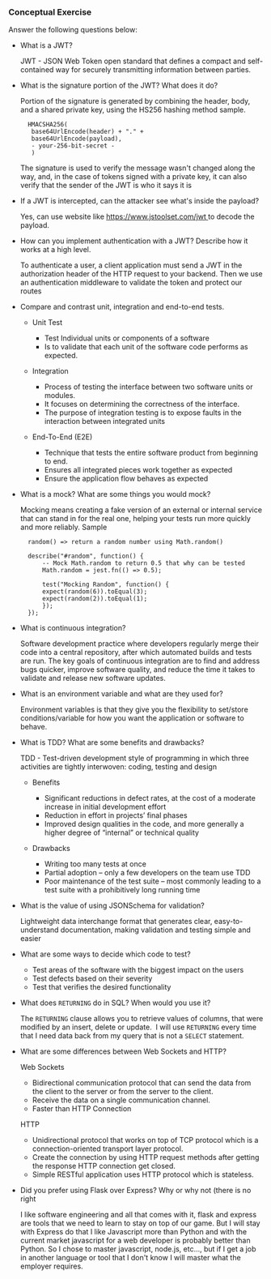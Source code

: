 ### Conceptual Exercise

Answer the following questions below:

- What is a JWT?

	 JWT - JSON Web Token open standard that defines a compact and self-contained way for securely transmitting information between parties.

- What is the signature portion of the JWT?  What does it do?

	Portion of the signature is generated by combining the header, body, and a shared private key, using the HS256 hashing method sample.

		HMACSHA256(
 		 base64UrlEncode(header) + "." +
  	 	 base64UrlEncode(payload),
		 - your-256-bit-secret -
		 )

	The signature is used to verify the message wasn't changed along the way, and, in the case of tokens signed with a private key, it can also verify that the sender of the JWT is who it says it is

- If a JWT is intercepted, can the attacker see what's inside the payload?

	Yes, can use website like [https://www.jstoolset.com/jwt ](url)to decode the payload.

- How can you implement authentication with a JWT?  Describe how it works at a high level.

	To authenticate a user, a client application must send a JWT in the authorization header of the HTTP request to your backend. Then we use an authentication middleware to validate the token and protect our routes 

- Compare and contrast unit, integration and end-to-end tests.

	- Unit Test
	
		- Test Individual units or components of a software 
		- Is to validate that each unit of the software code performs as expected.

	- Integration
	
		- Process of testing the interface between two software units or modules.
		- It focuses on determining the correctness of the interface.
		- The purpose of integration testing is to expose faults in the interaction between integrated units

	- End-To-End (E2E)

		- Technique that tests the entire software product from beginning to end.
		- Ensures all integrated pieces work together as expected
		- Ensure the application flow behaves as expected

- What is a mock? What are some things you would mock?
	
	Mocking means creating a fake version of an external or internal service that can stand in for the real one, helping your tests run more quickly and more reliably. Sample

		random() => return a random number using Math.random()

		describe("#random", function() {
			-- Mock Math.random to return 0.5 that why can be tested 
 			Math.random = jest.fn(() => 0.5);

			test("Mocking Random", function() {
    		expect(random(6)).toEqual(3);
			expect(random(2)).toEqual(1);
  			});
		});
	

- What is continuous integration?

	Software development practice where developers regularly merge their code into a central repository, after which automated builds and tests are run. The key goals of continuous integration are to find and address bugs quicker, improve software quality, and reduce the time it takes to validate and release new software updates.

- What is an environment variable and what are they used for?

	Environment variables is that they give you the flexibility to set/store conditions/variable for how you want the application or software to behave.

- What is TDD? What are some benefits and drawbacks?

	TDD - Test-driven development style of programming in which three activities are tightly interwoven: coding, testing and design

	- Benefits
		
		- Significant reductions in defect rates, at the cost of a moderate increase in initial development effort
		- Reduction in effort in projects’ final phases
		- Improved design qualities in the code, and more generally a higher degree of “internal” or technical quality

	- Drawbacks
		
		- Writing too many tests at once
		- Partial adoption – only a few developers on the team use TDD
		- Poor maintenance of the test suite – most commonly leading to a test suite with a prohibitively long running time


- What is the value of using JSONSchema for validation?

	Lightweight data interchange format that generates clear, easy-to-understand documentation, making validation and testing simple and easier

- What are some ways to decide which code to test?

	- Test areas of the software with the biggest impact on the users
	- Test defects based on their severity
	- Test that verifies the desired functionality  

- What does `RETURNING` do in SQL? When would you use it?

	The `RETURNING` clause allows you to retrieve values of columns, that were modified by an insert, delete or update.  I will use `RETURNING` every time that I need data back from my query that is not a `SELECT` statement.

- What are some differences between Web Sockets and HTTP?

	 Web Sockets
		
	- Bidirectional communication protocol that can send the data from the client to the server or from the server to the client.
	- Receive the data on a single communication channel.
	- Faster than HTTP Connection

	HTTP

	-  Unidirectional protocol that works on top of TCP protocol which is a connection-oriented transport layer protocol.
	- Create the connection by using HTTP request methods after getting the response HTTP connection get closed.
	- Simple RESTful application uses HTTP protocol which is stateless.


- Did you prefer using Flask over Express? Why or why not (there is no right
  
	I like software engineering and all that comes with it, flask and express are tools that we need to learn to stay on top of our game. But I will stay with Express do that I like Javascript more than Python and with the current market javascript for a web developer is probably better than Python. So I chose to master javascript, node.js, etc..., but if I get a job in another language or tool that I don't know I will master what the employer requires. 
